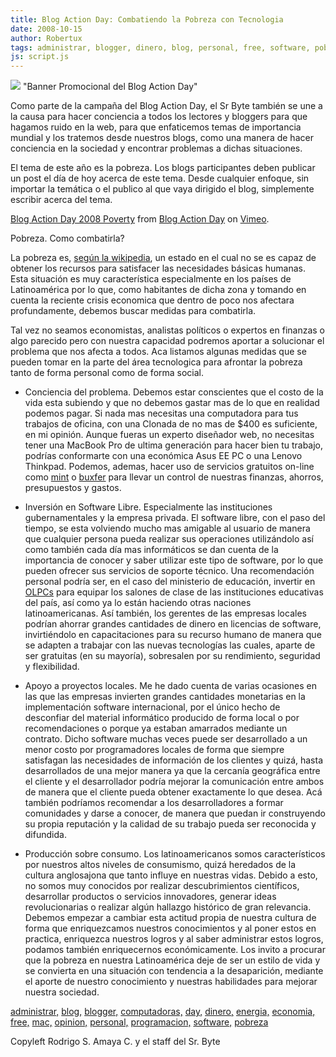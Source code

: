 ```yaml
---
title: Blog Action Day: Combatiendo la Pobreza con Tecnologia
date: 2008-10-15
author: Robertux
tags: administrar, blogger, dinero, blog, personal, free, software, pobreza, programacion, day, opinion, economia, computadoras, mac, energia
js: script.js
---
```


[![](http://blogactionday.s3.amazonaws.com/banners/Badge_300x160.jpg)](http://blogactionday.org/)
"Banner
      Promocional del Blog Action Day"

Como parte de la campa﻿ña del Blog Action Day, el Sr Byte también se
      une a la causa para hacer conciencia a todos los lectores y bloggers para que hagamos ruido en
      la web, para que enfaticemos temas de importancia mundial y los tratemos desde nuestros blogs,
      como una manera de hacer conciencia en la sociedad y encontrar problemas a dichas
      situaciones.

El tema de este a﻿ño es la pobreza. Los blogs
      participantes deben publicar un post el día de hoy acerca de este tema. Desde cualquier
      enfoque, sin importar la temática o el publico al que vaya dirigido el blog, simplemente
      escribir acerca del tema.

[Blog Action Day 2008 Poverty](http://vimeo.com/1529825?pg=embed&sec=1529825) from [Blog Action Day](http://vimeo.com/blogactionday?pg=embed&sec=1529825) on [Vimeo](http://vimeo.com/?pg=embed&sec=1529825).

Pobreza. Como combatirla?

La pobreza es, [según la wikipedia](http://es.wikipedia.org/wiki/Pobreza), un estado en el cual no se es capaz de obtener los recursos para
      satisfacer las necesidades básicas humanas. Esta situación es muy característica especialmente
      en los países de Latinoamérica por lo que, como habitantes de dicha zona y tomando en cuenta
      la reciente crisis economica que dentro de poco nos afectara profundamente, debemos buscar
      medidas para combatirla.

Tal vez no seamos economistas, analistas
      políticos o expertos en finanzas o algo parecido pero con nuestra capacidad podremos aportar a
      solucionar el problema que nos afecta a todos. Aca listamos algunas medidas que se pueden
      tomar en la parte del área tecnologica para afrontar la pobreza tanto de forma personal como
      de forma social.

- Conciencia del problema. Debemos estar conscientes que el costo de la vida esta subiendo y que no debemos gastar mas de lo que en realidad podemos pagar. Si nada mas necesitas una computadora para tus trabajos de oficina, con una Clonada de no mas de $400 es suficiente, en mi opinión. Aunque fueras un experto diseñador web, no necesitas tener una MacBook Pro de ultima generación para hacer bien tu trabajo, podrías conformarte con una económica Asus EE PC o una Lenovo Thinkpad.
Podemos, ademas, hacer uso de
      servicios gratuitos on-line como [mint](http://www.mint.com/) o [buxfer](http://www.buxfer.com/) para llevar un control de nuestras finanzas,
      ahorros, presupuestos y gastos.

- Inversión en Software Libre. Especialmente las instituciones gubernamentales y la empresa privada. El software libre, con el paso del tiempo, se esta volviendo mucho mas amigable al usuario de manera que cualquier persona pueda realizar sus operaciones utilizándolo así como también cada día mas informáticos se dan cuenta de la importancia de conocer y saber utilizar este tipo de software, por lo que pueden ofrecer sus servicios de soporte técnico.
Una recomendación personal podría ser, en
      el caso del ministerio de educación, invertir en [OLPCs](http://laptop.org/) para equipar los salones de clase de las
      instituciones educativas del país, así como ya lo están haciendo otras naciones
      latinoamericanas. Así también, los gerentes de las empresas locales podrían ahorrar grandes
      cantidades de dinero en licencias de software, invirtiéndolo en capacitaciones para su recurso
      humano de manera que se adapten a trabajar con las nuevas tecnologías las cuales, aparte de
      ser gratuitas (en su mayoría), sobresalen por su rendimiento, seguridad y flexibilidad.

- Apoyo a proyectos locales. Me he dado cuenta de varias ocasiones en las que las empresas invierten grandes cantidades monetarias en la implementación software internacional, por el único hecho de desconfiar del material informático producido de forma local o por recomendaciones o porque ya estaban amarrados mediante un contrato. Dicho software muchas veces puede ser desarrollado a un menor costo por programadores locales de forma que siempre satisfagan las necesidades de información de los clientes y quizá, hasta desarrollados de una mejor manera ya que la cercanía geográfica entre el cliente y el desarrollador podría mejorar la comunicación entre ambos de manera que el cliente pueda obtener exactamente lo que desea.
Acá también podríamos recomendar a los desarrolladores a formar
      comunidades y darse a conocer, de manera que puedan ir construyendo su propia reputación y la
      calidad de su trabajo pueda ser reconocida y difundida.

- Producción sobre consumo. Los latinoamericanos somos característicos por nuestros altos niveles de consumismo, quizá heredados de la cultura anglosajona que tanto influye en nuestras vidas. Debido a esto, no somos muy conocidos por realizar descubrimientos científicos, desarrollar productos o servicios innovadores, generar ideas revolucionarias o realizar algún hallazgo histórico de gran relevancia. Debemos empezar a cambiar esta actitud propia de nuestra cultura de forma que enriquezcamos nuestros conocimientos y al poner estos en practica, enriquezca nuestros logros y al saber administrar estos logros, podamos también enriquecernos económicamente.
Los invito a procurar que la pobreza en nuestra
      Latinoamérica deje de ser un estilo de vida y se convierta en una situación con tendencia a la
      desaparición, mediante el aporte de nuestro conocimiento y nuestras habilidades para mejorar
      nuestra sociedad.

[administrar,](http://www.blogalaxia.com/tags/administrar,) [blog,](http://www.blogalaxia.com/tags/blog,) [blogger,](http://www.blogalaxia.com/tags/blogger,) [computadoras,](http://www.blogalaxia.com/tags/computadoras,) [day,](http://www.blogalaxia.com/tags/day,)
[dinero,](http://www.blogalaxia.com/tags/dinero,) [energia,](http://www.blogalaxia.com/tags/energia,) [economia,](http://www.blogalaxia.com/tags/economia,) [free,](http://www.blogalaxia.com/tags/free,) [mac,](http://www.blogalaxia.com/tags/mac,) [opinion,](http://www.blogalaxia.com/tags/opinion,) [personal,](http://www.blogalaxia.com/tags/personal,)
[programacion,](http://www.blogalaxia.com/tags/programacion,) [software,](http://www.blogalaxia.com/tags/software,) [pobreza](http://www.blogalaxia.com/tags/pobreza)

Copyleft Rodrigo S. Amaya C. y el staff del Sr.
      Byte